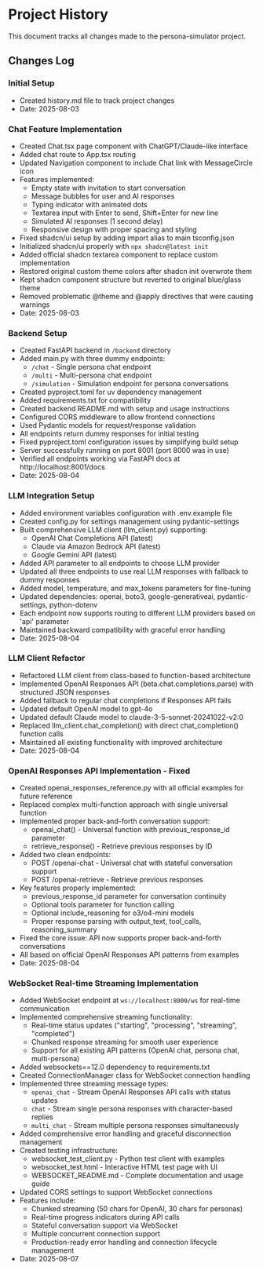 # Project History

This document tracks all changes made to the persona-simulator project.

## Changes Log

### Initial Setup
- Created history.md file to track project changes
- Date: 2025-08-03

### Chat Feature Implementation
- Created Chat.tsx page component with ChatGPT/Claude-like interface
- Added chat route to App.tsx routing
- Updated Navigation component to include Chat link with MessageCircle icon
- Features implemented:
  - Empty state with invitation to start conversation
  - Message bubbles for user and AI responses
  - Typing indicator with animated dots
  - Textarea input with Enter to send, Shift+Enter for new line
  - Simulated AI responses (1 second delay)
  - Responsive design with proper spacing and styling
- Fixed shadcn/ui setup by adding import alias to main tsconfig.json
- Initialized shadcn/ui properly with `npx shadcn@latest init`
- Added official shadcn textarea component to replace custom implementation
- Restored original custom theme colors after shadcn init overwrote them
- Kept shadcn component structure but reverted to original blue/glass theme
- Removed problematic @theme and @apply directives that were causing warnings
- Date: 2025-08-03

### Backend Setup
- Created FastAPI backend in `/backend` directory
- Added main.py with three dummy endpoints:
  - `/chat` - Single persona chat endpoint
  - `/multi` - Multi-persona chat endpoint  
  - `/simulation` - Simulation endpoint for persona conversations
- Created pyproject.toml for uv dependency management
- Added requirements.txt for compatibility
- Created backend README.md with setup and usage instructions
- Configured CORS middleware to allow frontend connections
- Used Pydantic models for request/response validation
- All endpoints return dummy responses for initial testing
- Fixed pyproject.toml configuration issues by simplifying build setup
- Server successfully running on port 8001 (port 8000 was in use)
- Verified all endpoints working via FastAPI docs at http://localhost:8001/docs
- Date: 2025-08-04

### LLM Integration Setup
- Added environment variables configuration with .env.example file
- Created config.py for settings management using pydantic-settings
- Built comprehensive LLM client (llm_client.py) supporting:
  - OpenAI Chat Completions API (latest)
  - Claude via Amazon Bedrock API (latest)
  - Google Gemini API (latest)
- Added API parameter to all endpoints to choose LLM provider
- Updated all three endpoints to use real LLM responses with fallback to dummy responses
- Added model, temperature, and max_tokens parameters for fine-tuning
- Updated dependencies: openai, boto3, google-generativeai, pydantic-settings, python-dotenv
- Each endpoint now supports routing to different LLM providers based on 'api' parameter
- Maintained backward compatibility with graceful error handling
- Date: 2025-08-04

### LLM Client Refactor
- Refactored LLM client from class-based to function-based architecture
- Implemented OpenAI Responses API (beta.chat.completions.parse) with structured JSON responses
- Added fallback to regular chat completions if Responses API fails
- Updated default OpenAI model to gpt-4o
- Updated default Claude model to claude-3-5-sonnet-20241022-v2:0
- Replaced llm_client.chat_completion() with direct chat_completion() function calls
- Maintained all existing functionality with improved architecture
- Date: 2025-08-04

### OpenAI Responses API Implementation - Fixed
- Created openai_responses_reference.py with all official examples for future reference
- Replaced complex multi-function approach with single universal function
- Implemented proper back-and-forth conversation support:
  - openai_chat() - Universal function with previous_response_id parameter
  - retrieve_response() - Retrieve previous responses by ID
- Added two clean endpoints:
  - POST /openai-chat - Universal chat with stateful conversation support
  - POST /openai-retrieve - Retrieve previous responses
- Key features properly implemented:
  - previous_response_id parameter for conversation continuity
  - Optional tools parameter for function calling
  - Optional include_reasoning for o3/o4-mini models
  - Proper response parsing with output_text, tool_calls, reasoning_summary
- Fixed the core issue: API now supports proper back-and-forth conversations
- All based on official OpenAI Responses API patterns from examples
- Date: 2025-08-04

### WebSocket Real-time Streaming Implementation
- Added WebSocket endpoint at `ws://localhost:8000/ws` for real-time communication
- Implemented comprehensive streaming functionality:
  - Real-time status updates ("starting", "processing", "streaming", "completed")
  - Chunked response streaming for smooth user experience
  - Support for all existing API patterns (OpenAI chat, persona chat, multi-persona)
- Added websockets==12.0 dependency to requirements.txt
- Created ConnectionManager class for WebSocket connection handling
- Implemented three streaming message types:
  - `openai_chat` - Stream OpenAI Responses API calls with status updates
  - `chat` - Stream single persona responses with character-based replies
  - `multi_chat` - Stream multiple persona responses simultaneously
- Added comprehensive error handling and graceful disconnection management
- Created testing infrastructure:
  - websocket_test_client.py - Python test client with examples
  - websocket_test.html - Interactive HTML test page with UI
  - WEBSOCKET_README.md - Complete documentation and usage guide
- Updated CORS settings to support WebSocket connections
- Features include:
  - Chunked streaming (50 chars for OpenAI, 30 chars for personas)
  - Real-time progress indicators during API calls
  - Stateful conversation support via WebSocket
  - Multiple concurrent connection support
  - Production-ready error handling and connection lifecycle management
- Date: 2025-08-07